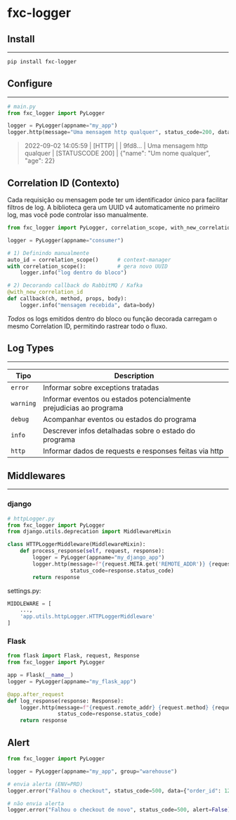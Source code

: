 # **fxc-logger**

## Install

___

```bash
pip install fxc-logger
```

## Configure

___

```python
# main.py
from fxc_logger import PyLogger

logger = PyLogger(appname="my_app")
logger.http(message="Uma mensagem http qualquer", status_code=200, data={"name": "Um nome qualquer", "age": 22})
```

> 2022-09-02 14:05:59 | [HTTP] | | 9fd8… | Uma mensagem http qualquer | [STATUSCODE 200] | {"name": "Um nome qualquer", "age": 22}

## Correlation ID (Contexto)

Cada requisição ou mensagem pode ter um identificador único para facilitar filtros de log.
A biblioteca gera um UUID v4 automaticamente no primeiro log, mas você pode controlar
isso manualmente.

```python
from fxc_logger import PyLogger, correlation_scope, with_new_correlation_id

logger = PyLogger(appname="consumer")

# 1) Definindo manualmente
auto_id = correlation_scope()      # context-manager
with correlation_scope():          # gera novo UUID
    logger.info("log dentro do bloco")

# 2) Decorando callback do RabbitMQ / Kafka
@with_new_correlation_id
def callback(ch, method, props, body):
    logger.info("mensagem recebida", data=body)
```

*Todos* os logs emitidos dentro do bloco ou função decorada carregam o mesmo
Correlation ID, permitindo rastrear todo o fluxo.

## Log Types

___

| Tipo      | Description                                                        |
|-----------|--------------------------------------------------------------------|
| `error`   | Informar sobre exceptions tratadas                                 |
| `warning` | Informar eventos ou estados potencialmente prejudicias ao programa |
| `debug`   | Acompanhar eventos ou estados do programa                          |
| `info`    | Descrever infos detalhadas sobre o estado do programa              |
| `http`    | Informar dados de requests e responses feitas via http             |

## Middlewares

___

### django

```python
# httpLogger.py
from fxc_logger import PyLogger
from django.utils.deprecation import MiddlewareMixin

class HTTPLoggerMiddleware(MiddlewareMixin):
    def process_response(self, request, response):
        logger = PyLogger(appname="my_django_app")
        logger.http(message=f"{request.META.get('REMOTE_ADDR')} {request.method} {request.META.get('PATH_INFO')}",
                    status_code=response.status_code)
        return response
```

settings.py:
```python
MIDDLEWARE = [
    ...,
    'app.utils.httpLogger.HTTPLoggerMiddleware'
]
```

### Flask

```python
from flask import Flask, request, Response
from fxc_logger import PyLogger

app = Flask(__name__)
logger = PyLogger(appname="my_flask_app")

@app.after_request
def log_response(response: Response):
    logger.http(message=f"{request.remote_addr} {request.method} {request.path}",
                status_code=response.status_code)
    return response
```

## Alert

```python
from fxc_logger import PyLogger

logger = PyLogger(appname="my_app", group="warehouse")

# envia alerta (ENV=PRD)
logger.error("Falhou o checkout", status_code=500, data={"order_id": 123})

# não envia alerta
logger.error("Falhou o checkout de novo", status_code=500, alert=False)
```
